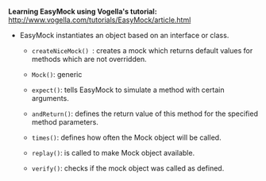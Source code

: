 **Learning EasyMock using Vogella's tutorial:**
http://www.vogella.com/tutorials/EasyMock/article.html

* EasyMock instantiates an object based on an interface or class.

	* ```createNiceMock() ```: creates a mock which returns default values for methods which are not overridden.

	* ```Mock()```: generic

	* ```expect()```: tells EasyMock to simulate a method with certain arguments. 

	* ```andReturn()```: defines the return value of this method for the specified method parameters. 

	* ```times()```: defines how often the Mock object will be called. 

	* ```replay()```: is called to make Mock object available. 

	* ```verify()```: checks if the mock object was called as defined.